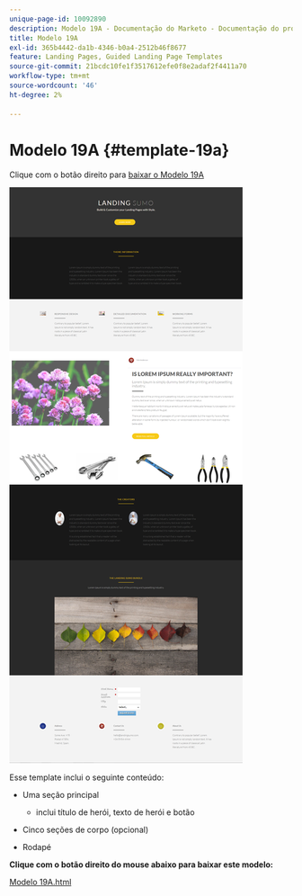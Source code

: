 ```yaml
---
unique-page-id: 10092890
description: Modelo 19A - Documentação do Marketo - Documentação do produto
title: Modelo 19A
exl-id: 365b4442-da1b-4346-b0a4-2512b46f8677
feature: Landing Pages, Guided Landing Page Templates
source-git-commit: 21bcdc10fe1f3517612efe0f8e2adaf2f4411a70
workflow-type: tm+mt
source-wordcount: '46'
ht-degree: 2%

---
```


# Modelo 19A {#template-19a}

Clique com o botão direito para [baixar o Modelo 19A](https://experienceleague.adobe.com/landing/marketo/lp-templates/template-19a.html)

![](assets/image2015-9-16-16-3a46-3a31.png)

Esse template inclui o seguinte conteúdo:

* Uma seção principal

   * inclui título de herói, texto de herói e botão

* Cinco seções de corpo (opcional)
* Rodapé

**Clique com o botão direito do mouse abaixo para baixar este modelo:**

[Modelo 19A.html](https://experienceleague.adobe.com/landing/marketo/lp-templates/template-19a.html)
